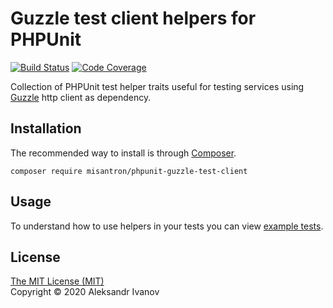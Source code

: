 # Guzzle test client helpers for PHPUnit

[![Build Status](https://github.com/misantron/phpunit-guzzle-test-client/workflows/build/badge.svg)](https://github.com/misantron/phpunit-guzzle-test-client/actions)
[![Code Coverage](https://codecov.io/gh/misantron/phpunit-guzzle-test-client/branch/main/graph/badge.svg)](https://codecov.io/gh/misantron/phpunit-guzzle-test-client)

Collection of PHPUnit test helper traits useful for testing services using [Guzzle](https://github.com/guzzle/guzzle) http client as dependency.

## Installation

The recommended way to install is through [Composer](https://getcomposer.org/).

`composer require misantron/phpunit-guzzle-test-client`

## Usage

To understand how to use helpers in your tests you can view [example tests](/examples).

## License

[The MIT License (MIT)](LICENSE)  
Copyright © 2020 Aleksandr Ivanov

